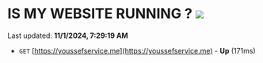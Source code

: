 # IS MY WEBSITE RUNNING ? [![](https://img.shields.io/static/v1?label=Sponsor&message=%E2%9D%A4&logo=GitHub&color=%23fe8e86)](https://github.com/sponsors/Youssef-Lehmam)

Last updated: **11/1/2024, 7:29:19 AM**

- `GET` [https://youssefservice.me](https://youssefservice.me) - **Up** (171ms)
